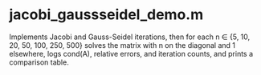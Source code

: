 # jacobi_gaussseidel_demo.m
Implements Jacobi and Gauss-Seidel iterations, then for each n ∈ {5, 10, 20, 50, 100, 250, 500} solves the matrix with n on the diagonal and 1 elsewhere, logs cond(A), relative errors, and iteration counts, and prints a comparison table.
